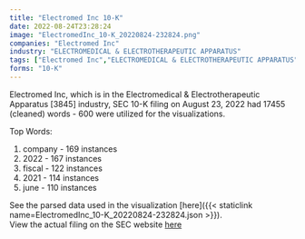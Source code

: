 ```yaml
---
title: "Electromed Inc 10-K"
date: 2022-08-24T23:28:24
image: "ElectromedInc_10-K_20220824-232824.png"
companies: "Electromed Inc"
industry: "ELECTROMEDICAL & ELECTROTHERAPEUTIC APPARATUS"
tags: ["Electromed Inc","ELECTROMEDICAL & ELECTROTHERAPEUTIC APPARATUS","08-23-2022","10-K"]
forms: "10-K"
---
```

Electromed Inc, which is in the Electromedical & Electrotherapeutic Apparatus [3845] industry, SEC 10-K filing on August 23, 2022 had 17455 (cleaned) words - 600 were utilized for the visualizations.

Top Words:
1. company - 169 instances
2. 2022 - 167 instances
3. fiscal - 122 instances
4. 2021 - 114 instances
5. june - 110 instances


See the parsed data used in the visualization [here]({{< staticlink name=ElectromedInc_10-K_20220824-232824.json >}}).  
View the actual filing on the SEC website [here](https://www.sec.gov/Archives/edgar/data/1488917/0000897101-22-000805.txt)